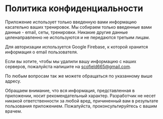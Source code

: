 # Политика конфиденциальности

Приложение использует только введенную вами информацию касательно ваших тренировок.
Мы собираем только введенные вами данные - email, сеты, тренировки. Никакие другие данные целенаправленно не используются и не передаются третьим лицам.

Для авторизации используется Google Firebase, к которой хранится информация о email пользователя.

Если вы хотите, чтобы мы удалили вашу информацию с наших серверов, пожалуйста напишите на scofield665@gmail.com.

По любым вопросам так же можете обращаться по указанному выше адресу.

Обращаем внимание, что вся информация, представленная в приложении, носит рекомендательный характер. Разработчик не несет никакой ответственности за любой вред, причиненный вам в результате пользования приложением.
Пожалуйста, проконсультируйтесь с вашим врачем.
